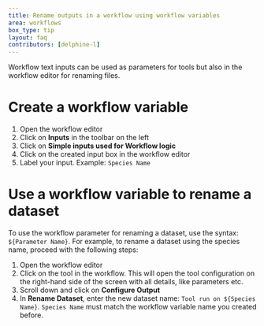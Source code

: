 ```yaml
---
title: Rename outputs in a workflow using workflow variables
area: workflows
box_type: tip
layout: faq
contributors: [delphine-l]
---
```


Workflow text inputs can be used as parameters for tools but also in the workflow editor for renaming files. 

# Create a workflow variable

1. Open the workflow editor
2. Click on **Inputs** in the toolbar on the left
3. Click on **Simple inputs used for Workflow logic**
4. Click on the created input box in the workflow editor
5. Label your input. Example: `Species Name`

# Use a workflow variable to rename a dataset

To use the workflow parameter for renaming a dataset, use the syntax: `${Parameter Name}`. For example, to rename a dataset using the species name, proceed with the following steps: 
1. Open the workflow editor
2. Click on the tool in the workflow. This will open the tool configuration on the right-hand side of the screen with all details, like parameters etc.
3. Scroll down and click on **Configure Output**
4. In **Rename Dataset**, enter the new dataset name: `Tool run on ${Species Name}`. `Species Name` must match the workflow variable name you created before.